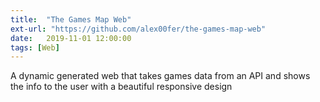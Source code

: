 ```yaml
---
title:  "The Games Map Web"
ext-url: "https://github.com/alex00fer/the-games-map-web"
date:   2019-11-01 12:00:00
tags: [Web]
---
```

A dynamic generated web that takes games data from an API and shows the info to the user with a beautiful responsive design
